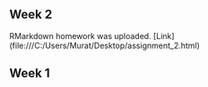 ## Week 2 

RMarkdown homework was uploaded. 
[Link] (file:///C:/Users/Murat/Desktop/assignment_2.html)

## Week 1

